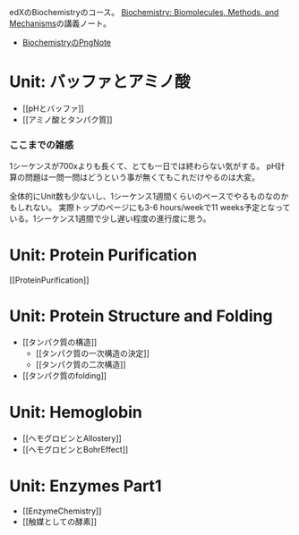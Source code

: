 edXのBiochemistryのコース。
[Biochemistry: Biomolecules, Methods, and Mechanisms](https://www.edx.org/course/biochemistry-biomolecules-methods-and-mechanisms-course-v1mitx705x3t2021)の講義ノート。

- [BiochemistryのPngNote](https://karino2.github.io/ImageGallery/Biochemistry705x.html)

# Unit: バッファとアミノ酸

- [[pHとバッファ]]
- [[アミノ酸とタンパク質]]

### ここまでの雑感

1シーケンスが700xよりも長くて、とても一日では終わらない気がする。
pH計算の問題は一問一問はどうという事が無くてもこれだけやるのは大変。

全体的にUnit数も少ないし、1シーケンス1週間くらいのペースでやるものなのかもしれない。
実際トップのページにも3-6 hours/weekで11 weeks予定となっている。1シーケンス1週間で少し遅い程度の進行度に思う。

# Unit: Protein Purification

[[ProteinPurification]]

# Unit: Protein Structure and Folding

- [[タンパク質の構造]]
  - [[タンパク質の一次構造の決定]]
  - [[タンパク質の二次構造]]
- [[タンパク質のfolding]]

# Unit: Hemoglobin

- [[ヘモグロビンとAllostery]]
- [[ヘモグロビンとBohrEffect]]

# Unit: Enzymes Part1

- [[EnzymeChemistry]]
- [[触媒としての酵素]]